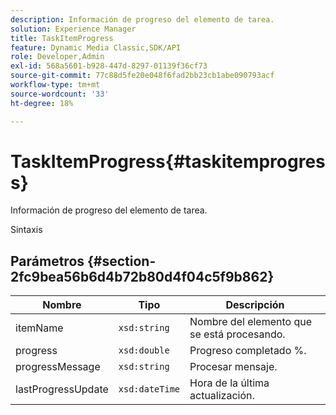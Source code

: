 ```yaml
---
description: Información de progreso del elemento de tarea.
solution: Experience Manager
title: TaskItemProgress
feature: Dynamic Media Classic,SDK/API
role: Developer,Admin
exl-id: 568a5601-b928-447d-8297-01139f36cf73
source-git-commit: 77c88d5fe20e048f6fad2bb23cb1abe090793acf
workflow-type: tm+mt
source-wordcount: '33'
ht-degree: 18%

---
```


# TaskItemProgress{#taskitemprogress}

Información de progreso del elemento de tarea.

Sintaxis

## Parámetros {#section-2fc9bea56b6d4b72b80d4f04c5f9b862}

| Nombre | Tipo | Descripción |
|---|---|---|
| itemName | `xsd:string` | Nombre del elemento que se está procesando. |
| progress | `xsd:double` | Progreso completado %. |
| progressMessage | `xsd:string` | Procesar mensaje. |
| lastProgressUpdate | `xsd:dateTime` | Hora de la última actualización. |
